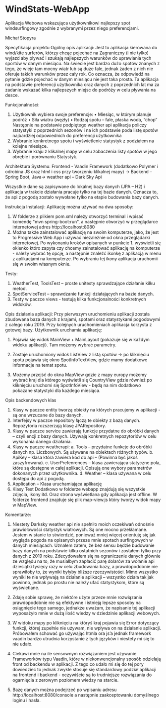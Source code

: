 # WindStats-WebApp
Aplikacja Webowa wskazująca użytkownikowi najlepszy spot windsurfingowy zgodnie z wybranymi przez niego preferencjami.


Michał Stopyra

Specyfikacja projektu
Ogólny opis aplikacji:
Jest to aplikacja kierowana do wind/kite surferów, którzy chcąc pojechać na
Zagraniczny (i nie tylko) wyjazd aby pływać i szukają najlepszych warunków do uprawiania tych
sportów w danym miesiącu. Na świecie jest bardzo dużo spotów znanych z tego, że
wieje tam mocny wiatr lub są duże fale, jednak żaden z nich nie oferuje takich
warunków przez cały rok. Co oznacza, że odpowiedź na pytanie gdzie pojechać w
danym miesiącu nie jest taka prosta. Ta aplikacja na podstawie preferencji
użytkownika oraz danych z poprzednich lat ma za zadanie wskazać kilka najlepszych
miejsc do podróży w celu pływania na desce.

Funkcjonalności:
1. Użytkownik wybiera swoje preferencje:
    • Miesiąc, w którym planuje podróż
    • Siła wiatru (węzły)
    •  Rodzaj spotu – fale, płaska woda, “chop”
Następnie na podstawie podpiętego weather api aplikacja policzy statystyki z
poprzednich sezonów i na ich podstawie poda listę spotów najbardziej
odpowiednich do preferencji użytkownika
2. Wybranie konkretnego spotu i wyświetlenie statystyk z podziałem na kolejne
miesiące.
3. Wybranie kraju z klikalnej mapy w celu zobaczenia listy spotów w jego obrębie i porównaniu
Statystyk.

Architektura Systemu:
Frontend - Vaadin Framework (dodatkowo Polymer i odrobina JS oraz html i css przy tworzeniu klikalnej mapy) ->
Backend – Spring Boot, Java-> weather api – Dark Sky Api 



Wszystkie dane są zapisywane do lokalnej bazy danych (JPA – H2) i aplikacja w trakcie działania pracuje tylko na tej bazie danych. Oznacza to, że api z pogodą zostało wywołane tylko na etapie budowania bazy danych.

Instrukcja Instalacji:
Aplikację można używać na dwa sposoby:
  
  1. W folderze z plikiem pom.xml należy otworzyć terminal i wpisać komendę
"mvn spring-boot:run", a następnie otworzyć w przeglądarce internetowej
adres http://localhost:8080
 2. Można także zainstalować aplikację na swoim komputerze, jako, że jest to Progressive Web App i używać niezależnie od okna przeglądarki internetowej. Po wykonaniu kroków opisanych w punkcie 1. wyświetli się okienko któro zapyta czy chcemy zainstalować aplikację na komputerze - należy wybrać tę opcję, a następnie znaleźć ikonkę z aplikacją w menu z aplikacjami na komputerze. Po wybraniu tej ikony aplikacja uruchomii się w swoim własnym oknie.


Testy:

   1. WeatherTest, ToolsTest – proste unitesty sprawdzające działanie kilku metod.
   2. SpotServiceTest – sprawdzanie funkcji działających na bazie danych.
   3. Testy w paczce views - testują kilka funkcjonalności konkretnych widoków.

Opis działania aplikacji:
Przy pierwszym uruchomieniu aplikacji została zbudowana baza danych z krajami, spotami oraz statystykami pogodowymi z całego roku 2019. Przy kolejnych uruchomieniach aplikacja korzysta z gotowej bazy.
Użytkownik uruchamia aplikację:
   
   1. Pojawia się widok MainView + MainLayout (pokazuje się w każdym widoku aplikacji). Tam możemy wybrać parametry.
   
   2. Zostaje uruchomiony widok ListView z listą spotów -> po kliknięciu spotu pojawia się okno SpotInfoTextView, gdzie mamy dodatkowe informacje na temat spotu.
   
   3. Możemy przejść do okna MapView gdzie z mapy europy możemy wybrać kraj dla którego wyświetli się CountryView gdzie również po kliknięciu uruchomi się SpotInfoView - będą na nim dodatkowo pokazane statystyki dla każdego miesiąca.

Opis backendowych klas
    
   1. Klasy w paczce entity tworzą obiekty na których pracujemy w aplikacji - są one wrzucane do bazy danych.
   2. Interfejsy w paczce repository łączą te obiekty z bazą danych. Repozytoria rozszerzają klasę JPARepository.
   3. Klasy w paczce service zawierają funkcje przydatne do obróbki danych – czyli encji z bazy danych. Używają konkretnych repozytoriów w celu wykonania danego działania.
   4. Klasy w paczce weatherapi:
        a. Tools – przydatne funkcje do obróbki danych np. Liczbowych. Są używane na obiektach różnych typów.
        b. ApiKey – klasa która zawiera kod do api – (Powinna być jakoś zaszyfrowana).
        c. UserPrefenrences – klasa zawierająca statyczne pola, które są dostępne w całej aplikacji. Opisują one wybory parametrów dokonanych przez użytkownika.
        d. Weather – klasa używana w celu dostępu do api z pogodą.
   5. Application – Klasa uruchamiająca aplikację
   6. Klasy Test
Dodatkowo w folderze webapp znajdują się wszystkie zdjęcia, ikony itd. Oraz strona wyświetlana gdy aplikacja jest offline.
W folderze frontend znajduje się plik map-view.js który tworzy widok mapy w MapView.

Komentarze:
    
   1. Niestety Darksky weather api nie spełniło moich oczekiwań odnośnie prawidłowości statystyk wiatrowych. Są one mocno przekłamane. Jestem w stanie to stwierdzić, ponieważ mniej więcej orientuję się jak wygląda pogoda na opisanych przeze mnie spotach surfingowych w danych miesiącach. Uznałem zatem, że bez sensu będzie budowanie bazy danych na podstawie kilku ostatnich sezonów i zostałem tylko przy danych z 2019 roku. Zdecydowałem się na ograniczenie danych głównie ze względu na to, że musiałbym zapłacić parę dolarów za wołanie api dziesiątki tysięcy razy w celu zbudowania bazy, a prawdopodobnie nie sprawiłoby to, że wyniki byłyby bliższe rzeczywistości. Mimo wszystko wyniki te nie wpływają na działanie aplikacji – wszystko działa tak jak powinno, jednak po prostu nie należy ufać statystykom, które są wyświetlane.
   
   2. Zdaję sobie sprawę, że niektóre użyte przeze mnie rozwiązania prawdopodobnie nie są efektywne i istnieją lepsze sposoby na osiągnięcie tego samego, jednakże uważam, że napisanie tej aplikacji wyposażyło mnie w dużą ilość wiedzy w dziedzinie aplikacji webowych.
    
   3. W widoku mapy po kliknięciu na któryś kraj pojawia się Error dotyczący funkcji, której zupełnie nie używam, nie wpływa on na działanie aplikacji. Próbowałem schować go używając htmla ora js’a jednak framework vaadin bardzo utrudnia korzystanie z tych języków i niestety mi się to nie udało. 
    
   4. Ciekawi mnie na ile sensownym rozwiązaniem jest używanie Frameworków typu Vaadin, które w niekonwencjonalny sposób odzielają front od backendu w aplikacji. Z tego co udało mi się do tej pory dowiedzieć to jednak zwykle stosuje się standardowy podział aplikacji na frontend i backend - oczywiście są to trudniejsze rozwiązania  do ogarnięcia z zerowym poziomem wiedzy na starcie.
    
   5. Bazę danych można podejrzeć po wpisaniu adresu http://localhost:8080/console a następnie zaakceptowaniu domyślnego loginu i hasła.
